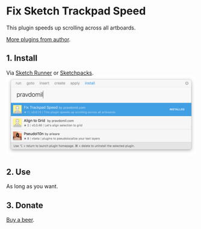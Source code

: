 # Fix Sketch Trackpad Speed
This plugin speeds up scrolling across all artboards.

[More plugins from author](https://github.com/search?q=user%3Apravdomil+topic%3Asketch-plugin).

## 1. Install
Via <a href="http://sketchrunner.com">Sketch Runner</a> or <a href="https://sketchpacks.com/pravdomil/FixSketchTrackpadSpeed">Sketchpacks</a>.
<img src="runner.png">

## 2. Use
As long as you want.

## 3. Donate
<a href="https://www.paypal.com/cgi-bin/webscr?cmd=_s-xclick&hosted_button_id=BCL2X3AFQBAP2&item_name=FixSketchTrackpadSpeed%20Beer">Buy a beer</a>.
